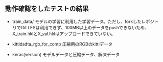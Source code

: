## 動作確認をしたテストの結果

* train_data/
  モデルの学習に利用した学習データ。ただし、forkしたレポジトリでGit LFSは利用できず、100MB以上のデータをpushできないため、X_train.hklとX_val.hklはアップロードできていない。

* kittidadta_rgb_for_comp
  圧縮用のRGBのkittiデータ

* keras(version)
  モデルデータと圧縮データ、解凍データ